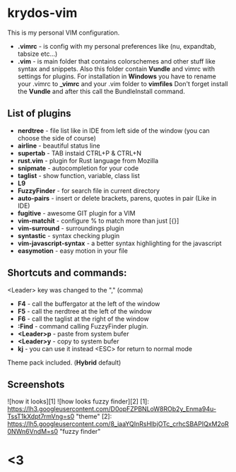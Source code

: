 krydos-vim
=========

This is  my personal VIM configuration. 
 - **.vimrc** - is config with my personal preferences like (nu, expandtab, tabsize etc...)
 - **.vim** - is main folder that contains colorschemes and other stuff like syntax and snippets. Also this folder contain **Vundle** and vimrc with settings for plugins.
For installation in **Windows** you have to rename your .vimrc to **_vimrc** and your .vim folder to **vimfiles**
Don't forget install the **Vundle** and after this call the BundleInstall command.

List of plugins
---------------

 - **nerdtree** - file list like in IDE from left side of the window (you can choose the side of course)
 - **airline** - beautiful status line
 - **supertab** - TAB instaid CTRL+P & CTRL+N
 - **rust.vim** - plugin for Rust language from Mozilla
 - **snipmate** - autocompletion for your code
 - **taglist** - show function, variable, class list
 - **L9**
 - **FuzzyFinder** - for search file in current directory
 - **auto-pairs** - insert or delete brackets, parens, quotes in pair (Like in IDE)
 - **fugitive** - awesome GIT plugin for a VIM
 - **vim-matchit** - configure % to match more than just [{}]
 - **vim-surround** - surroundings plugin
 - **syntastic** - syntax checking plugin
 - **vim-javascript-syntax** - a better syntax highlighting for the javascript
 - **easymotion** - easy motion in your file

Shortcuts and commands:
----------------------

\<Leader> key was changed to the "," (comma)
 - **F4** - call the buffergator at the left of the window
 - **F5** - call the nerdtree at the left of the window
 - **F6** - call the taglist at the right of the window
 - **:Find** - command calling FuzzyFinder plugin.
 - **\<Leader>p** - paste from system bufer
 - **\<Leader>y** - copy to system bufer
 - **kj** - you can use it instead \<ESC> for return to normal mode

Theme pack included. (**Hybrid** default)

Screenshots
-----------

![how it looks][1]
![how looks fuzzy finder][2]
  [1]: https://lh3.googleusercontent.com/D0opFZPBNLoW8ROb2y_Enma94u-TssT1kXdpt7rmVng=s0 "theme"
  [2]: https://lh5.googleusercontent.com/8_iaaYQInRsHIbjOTc_crhcSBAPIQxM2oR0NWn6VndM=s0 "fuzzy finder"

<3
==
